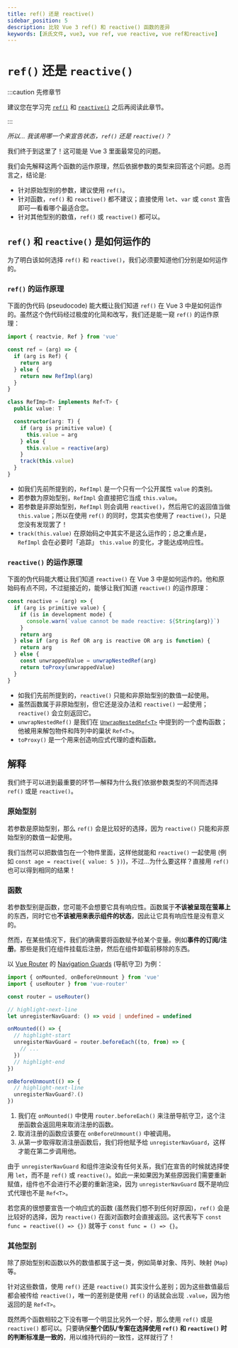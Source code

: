 ```yaml
---
title: ref() 还是 reactive()
sidebar_position: 5
description: 比较 Vue 3 ref() 和 reactive() 函数的差异
keywords: [派氏文件, vue3, vue ref, vue reactive, vue ref和reactive]
---
```


# `ref()` 还是 `reactive()`

:::caution 先修章节

建议您在学习完 [`ref()`](./ref-and-ref#什么是-ref) 和 [`reactive()`](./reactive#什么是-reactive) 之后再阅读此章节。

:::

*所以... 我该用哪一个来宣告状态，`ref()` 还是 `reactive()`？*

我们终于到这里了！这可能是 Vue 3 里面最常见的问题。

我们会先解释这两个函数的运作原理，然后依据参数的类型来回答这个问题。总而言之，结论是:

- 针对原始型别的参数，建议使用 `ref()`。
- 针对函数，`ref()` 和 `reactive()` 都不建议；直接使用 `let`、`var` 或 `const` 宣告即可—看看哪个最适合您。
- 针对其他型别的数值，`ref()` 或 `reactive()` 都可以。

## `ref()` 和 `reactive()` 是如何运作的

为了明白该如何选择 `ref()` 和 `reactive()`，我们必须要知道他们分别是如何运作的。

### `ref()` 的运作原理

下面的伪代码 (pseudocode) 能大概让我们知道 `ref()` 在 Vue 3 中是如何运作的。虽然这个伪代码经过极度的化简和改写，我们还是能一窥 `ref()` 的运作原理：

```ts showLineNumbers
import { reactvie, Ref } from 'vue'

const ref = (arg) => {
  if (arg is Ref) {
    return arg
  } else {
    return new RefImpl(arg)
  }
}

class RefImp<T> implements Ref<T> {
  public value: T

  constructor(arg: T) {
    if (arg is primitive value) {
      this.value = arg
    } else {
      this.value = reactive(arg)
    }
    track(this.value)
  }
}
```

- 如我们先前所提到的，`RefImpl` 是一个只有一个公开属性 `value` 的类别。
- 若参数为原始型别，`RefImpl` 会直接把它当成 `this.value`。
- 若参数是非原始型别，`RefImpl` 则会调用 `reactive()`，然后用它的返回值当做 `this.value`；所以在使用 `ref()` 的同时，您其实也使用了 `reactive()`，只是您没有发现罢了！
- `track(this.value)` 在原始码之中其实不是这么运作的；总之重点是，`RefImpl` 会在必要时「追踪」 `this.value` 的变化，才能达成响应性。

### `reactive()` 的运作原理

 下面的伪代码能大概让我们知道 `reactive()` 在 Vue 3 中是如何运作的。他和原始码有点不同，不过挺接近的，能够让我们知道 `reactive()` 的运作原理：

```ts showLineNumbers
const reactive = (arg) => {
  if (arg is primitive value) {
    if (is in development mode) {
      console.warn(`value cannot be made reactive: ${String(arg)}`)
    }
    return arg
  } else if (arg is Ref OR arg is reactive OR arg is function) {
    return arg
  } else {
    const unwrappedValue = unwrapNestedRef(arg)
    return toProxy(unwrappedValue)
  }
}
```

- 如我们先前所提到的，`reactive()` 只能和非原始型别的数值一起使用。
- 虽然函数属于非原始型别，但它还是没办法和 `reactive()` 一起使用；`reactive()` 会立刻返回它。
- `unwrapNestedRef()` 是我们在 [`UnwrapNestedRef<T>`](./unwrap-nested-ref#what-is-unwrapnestedreft) 中提到的一个虚构函数；他被用来解包物件和阵列中的巢状 `Ref<T>`。
- `toProxy()` 是一个用来创造响应式代理的虚构函数。

## 解释

我们终于可以进到最重要的环节—解释为什么我们依据参数类型的不同而选择 `ref()` 或是 `reactive()`。

### 原始型别

若参数是原始型别，那么 `ref()` 会是比较好的选择，因为 `reactive()` 只能和非原始型别的数值一起使用。

我们当然可以把数值包在一个物件里面，这样他就能和 `reactive()` 一起使用 (例如 `const age = reactive({ value: 5 })`)，不过...为什么要这样？直接用 `ref()` 也可以得到相同的结果！

### 函数

若参数型别是函数，您可能不会想要它具有响应性。函数属于**不该被呈现在萤幕上**的东西，同时它也**不该被用来表示组件的状态**，因此让它具有响应性是没有意义的。

然而，在某些情况下，我们的确需要将函数赋予给某个变量。例如**事件的订阅/注册**。那些是我们在组件挂载后注册，然后在组件卸载前移除的东西。

以 [Vue Router](https://router.vuejs.org/) 的 [Navigation Guards](https://router.vuejs.org/guide/advanced/navigation-guards.html#global-before-guards) (导航守卫) 为例：

```ts showLineNumbers
import { onMounted, onBeforeUnmount } from 'vue'
import { useRouter } from 'vue-router'

const router = useRouter()

// highlight-next-line
let unregisterNavGuard: () => void | undefined = undefined

onMounted(() => {
  // highlight-start
  unregisterNavGuard = router.beforeEach((to, from) => {
    // ...
  })
  // highlight-end
})

onBeforeUnmount(() => {
  // highlight-next-line
  unregisterNavGuard?.()
})
```

1. 我们在 `onMounted()` 中使用 `router.beforeEach()` 来注册导航守卫，这个注册函数会返回用来取消注册的函数。
2. 取消注册的函数应该要在 `onBeforeUnmount()` 中被调用。
3. 从第一步取得取消注册函数后，我们将他赋予给 `unregisterNavGuard`，这样才能在第二步调用他。

由于 `unregisterNavGuard` 和组件渲染没有任何关系，我们在宣告的时候就选择使用 `let`，而不是 `ref()` 或 `reactive()`。如此一来如果因为某些原因我们需要重新赋值，组件也不会进行不必要的重新渲染，因为 `unregisterNavGuard` 既不是响应式代理也不是 `Ref<T>`。

若您真的很想要宣告一个响应式的函数 (虽然我们想不到任何好原因)，`ref()` 会是比较好的选择，因为 `reactive()` 在面对函数时会直接返回。这代表写下 `const func = reactive(() => {})` 就等于 `const func = () => {}`。

### 其他型别

除了原始型别和函数以外的数值都属于这一类，例如简单对象、阵列、映射 (`Map`) 等。

针对这些数值，使用 `ref()` 还是 `reactive()` 其实没什么差别；因为这些数值最后都会被传给 `reactive()`，唯一的差别是使用 `ref()` 的话就会出现 `.value`，因为他返回的是 `Ref<T>`。

既然两个函数相较之下没有哪一个明显比另外一个好，那么使用 `ref()` 或是 `reactive()` 都可以。只要确保**整个团队/专案在选择使用 `ref()` 和 `reactive()` 时的判断标准是一致的**，用以维持代码的一致性，这样就行了！